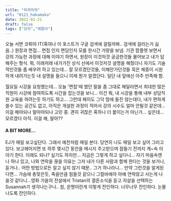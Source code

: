 ```yaml
---
title: "하까마까"
url: "0121_hakamaka"
date: 2021-01-21
draft: false
tags: ["강의","해말아"]
---
```

오늘 서면 코뤼아 IT(혹여나 이 포스트가 구글 검색에 걸릴까봐.. 검색에 걸리는거 싫음..) 원장과 면접... 면접 인지 면담인지 모를 한시간 가량을 보냄. 기관 팜플렛 보면서 강의 가능한 과정에 대해 이야기 하면서, 원장이 이것저것 궁금한것들 물어보고 내가 답해주는 형식. 뭐, 이래저래 내가가진 상식 선에서 이것저것 설명을 해줬더니 자기도 기술적인것들 좀 배우려 하고 있는데... 잘 모르겠던것들, 이해안가던것들 묵은 체증이 시원하게 내려가는듯 내 설명을 들으니 이제 뭔가 알겠단다. 일단 내 앞에선 아주 만족해 함.

월요일 시강을 요청했는데... 오늘 '면접'때 했던 말을 좀 그대로 해달라면서 최대한 많은 직원이 시강에 참여하도록 시간을 잡는것을 보니... 이건 뭐, 내 시강을 통해 내부 상담직원 교육을 하려는듯 하기도 하고... 그런데 페이도 그닥 맘에 들진 않는데다, 내가 편하게 쓸수 있는 공간도 없고, 아직은 개설한 과정이 적어서 강의 시수도 얼마 안될것 같은데... 이걸 해야되나 말아야되나 고민 중. 괜히 귀찮은 혹하나 더 붙이는거 아닌가... 싶은데... 모르겠다 아직. 이걸 해, 말아??

#### A BIT MORE...

EJ가 매일 보고싶단다. 그래서 예전처럼 매일 본다. 당연히 나도 매일 보고 싶어 그러고 있다. 보고헤어지면 또 하루 몇시간 동안을 메시지 주고받으며 잠들기 전까지 계~속 이야기 한다. 이래도 되나? 싶기도 하지만... 지금은 그렇게 하고 싶다니... 자기 마음속엔 나 하나 있고, 나와 연락을 끊을 이유는 그저 내가 다른 사람과 함께 한다는 것을 보거나, 듣거나.. 어떤 방법으로든 알고 싶지 않기 때문.. 그거 하나라니... 만약 그런것을 알게된다면... 가슴에 총맞은듯, 죽을만큼 힘들것 같으니 그럴바에야 아예 연락않고 사는게 나을것 같다니...영화 가을의 전설에서 Tristan의 결혼소식을 듣고 자살을 선택하는 Susannah가 생각나는구나.. 참, 운명이란게 이렇게 잔인하다. 너무너무 잔인하다. 눈물나도록 잔인하다.
